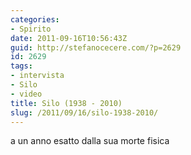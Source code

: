 ```yaml
---
categories:
- Spirito
date: 2011-09-16T10:56:43Z
guid: http://stefanocecere.com/?p=2629
id: 2629
tags:
- intervista
- Silo
- video
title: Silo (1938 - 2010)
slug: /2011/09/16/silo-1938-2010/
---
```


a un anno esatto dalla sua morte fisica